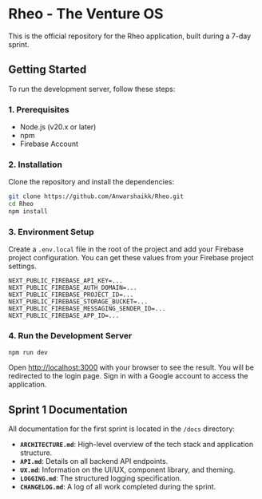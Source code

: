# Rheo - The Venture OS

This is the official repository for the Rheo application, built during a 7-day sprint.

## Getting Started

To run the development server, follow these steps:

### 1. Prerequisites

- Node.js (v20.x or later)
- npm
- Firebase Account

### 2. Installation

Clone the repository and install the dependencies:

```bash
git clone https://github.com/Anwarshaikk/Rheo.git
cd Rheo
npm install
```

### 3. Environment Setup

Create a `.env.local` file in the root of the project and add your Firebase project configuration. You can get these values from your Firebase project settings.

```
NEXT_PUBLIC_FIREBASE_API_KEY=...
NEXT_PUBLIC_FIREBASE_AUTH_DOMAIN=...
NEXT_PUBLIC_FIREBASE_PROJECT_ID=...
NEXT_PUBLIC_FIREBASE_STORAGE_BUCKET=...
NEXT_PUBLIC_FIREBASE_MESSAGING_SENDER_ID=...
NEXT_PUBLIC_FIREBASE_APP_ID=...
```

### 4. Run the Development Server

```bash
npm run dev
```

Open [http://localhost:3000](http://localhost:3000) with your browser to see the result. You will be redirected to the login page. Sign in with a Google account to access the application.

## Sprint 1 Documentation

All documentation for the first sprint is located in the `/docs` directory:

- **`ARCHITECTURE.md`**: High-level overview of the tech stack and application structure.
- **`API.md`**: Details on all backend API endpoints.
- **`UX.md`**: Information on the UI/UX, component library, and theming.
- **`LOGGING.md`**: The structured logging specification.
- **`CHANGELOG.md`**: A log of all work completed during the sprint.
